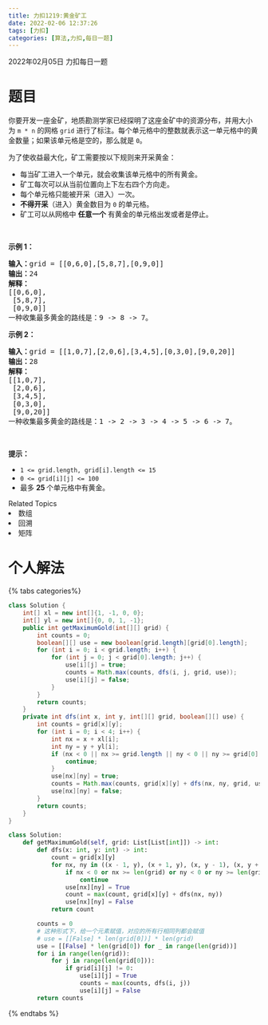 ```yaml
---
title: 力扣1219:黄金矿工
date: 2022-02-06 12:37:26
tags: [力扣]
categories: [算法,力扣,每日一题]
---
```

2022年02月05日 力扣每日一题

# 题目

<p>你要开发一座金矿，地质勘测学家已经探明了这座金矿中的资源分布，并用大小为&nbsp;<code>m * n</code> 的网格 <code>grid</code> 进行了标注。每个单元格中的整数就表示这一单元格中的黄金数量；如果该单元格是空的，那么就是 <code>0</code>。</p>

<p>为了使收益最大化，矿工需要按以下规则来开采黄金：</p>

<ul>
	<li>每当矿工进入一个单元，就会收集该单元格中的所有黄金。</li>
	<li>矿工每次可以从当前位置向上下左右四个方向走。</li>
	<li>每个单元格只能被开采（进入）一次。</li>
	<li><strong>不得开采</strong>（进入）黄金数目为 <code>0</code> 的单元格。</li>
	<li>矿工可以从网格中 <strong>任意一个</strong> 有黄金的单元格出发或者是停止。</li>
</ul>

<p>&nbsp;</p>

<p><strong>示例 1：</strong></p>

<pre><strong>输入：</strong>grid = [[0,6,0],[5,8,7],[0,9,0]]
<strong>输出：</strong>24
<strong>解释：</strong>
[[0,6,0],
 [5,8,7],
 [0,9,0]]
一种收集最多黄金的路线是：9 -&gt; 8 -&gt; 7。
</pre>

<p><strong>示例 2：</strong></p>

<pre><strong>输入：</strong>grid = [[1,0,7],[2,0,6],[3,4,5],[0,3,0],[9,0,20]]
<strong>输出：</strong>28
<strong>解释：</strong>
[[1,0,7],
 [2,0,6],
 [3,4,5],
 [0,3,0],
 [9,0,20]]
一种收集最多黄金的路线是：1 -&gt; 2 -&gt; 3 -&gt; 4 -&gt; 5 -&gt; 6 -&gt; 7。
</pre>

<p>&nbsp;</p>

<p><strong>提示：</strong></p>

<ul>
	<li><code>1 &lt;= grid.length,&nbsp;grid[i].length &lt;= 15</code></li>
	<li><code>0 &lt;= grid[i][j] &lt;= 100</code></li>
	<li>最多 <strong>25 </strong>个单元格中有黄金。</li>
</ul>
<div><div>Related Topics</div><div><li>数组</li><li>回溯</li><li>矩阵</li></div></div>

# 个人解法

{% tabs categories%}
<!-- tab Java -->
```java
class Solution {
    int[] xl = new int[]{1, -1, 0, 0};
    int[] yl = new int[]{0, 0, 1, -1};
    public int getMaximumGold(int[][] grid) {
        int counts = 0;
        boolean[][] use = new boolean[grid.length][grid[0].length];
        for (int i = 0; i < grid.length; i++) {
            for (int j = 0; j < grid[0].length; j++) {
                use[i][j] = true;
                counts = Math.max(counts, dfs(i, j, grid, use));
                use[i][j] = false;
            }
        }
        return counts;
    }
    private int dfs(int x, int y, int[][] grid, boolean[][] use) {
        int counts = grid[x][y];
        for (int i = 0; i < 4; i++) {
            int nx = x + xl[i];
            int ny = y + yl[i];
            if (nx < 0 || nx >= grid.length || ny < 0 || ny >= grid[0].length || grid[nx][ny] == 0 || use[nx][ny]) {
                continue;
            }
            use[nx][ny] = true;
            counts = Math.max(counts, grid[x][y] + dfs(nx, ny, grid, use));
            use[nx][ny] = false;
        }
        return counts;
    }
}
```
<!-- endtab -->

<!-- tab Python3 -->
```python
class Solution:
    def getMaximumGold(self, grid: List[List[int]]) -> int:
        def dfs(x: int, y: int) -> int:
            count = grid[x][y]
            for nx, ny in ((x - 1, y), (x + 1, y), (x, y - 1), (x, y + 1)):
                if nx < 0 or nx >= len(grid) or ny < 0 or ny >= len(grid[0]) or grid[nx][ny] == 0 or use[nx][ny]:
                    continue
                use[nx][ny] = True
                count = max(count, grid[x][y] + dfs(nx, ny))
                use[nx][ny] = False
            return count

        counts = 0
        # 这种形式下，给一个元素赋值，对应的所有行相同列都会赋值
        # use = [[False] * len(grid[0])] * len(grid)
        use = [[False] * len(grid[0]) for _ in range(len(grid))]
        for i in range(len(grid)):
            for j in range(len(grid[0])):
                if grid[i][j] != 0:
                    use[i][j] = True
                    counts = max(counts, dfs(i, j))
                    use[i][j] = False
        return counts
```
<!-- endtab -->
{% endtabs %}
